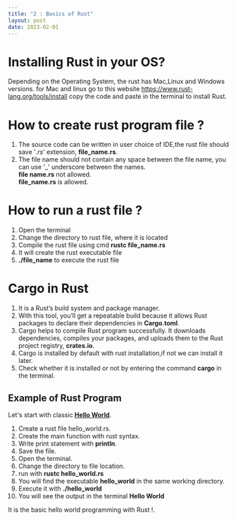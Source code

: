 ```yaml
---
title: "2 : Basics of Rust"
layout: post
date: 2023-02-01
---
```

# Installing Rust in your OS?
Depending on the Operating System, the rust has Mac,Linux and Windows versions.
for Mac and linux go to this website https://www.rust-lang.org/tools/install
copy the code and paste in the terminal to install Rust.

# How to create rust program file ?
1. The source code can be written in user choice of IDE,the rust file should save '*.rs*' extension, **file_name.rs**.
2. The file name should not contain any space between the file name, you can use '_' underscore between the names.
   </br> **file name.rs** not allowed. 
   </br> **file_name.rs** is allowed.

# How to run a rust file ?
1. Open the terminal
2. Change the directory to rust file, where it is located
3. Compile the rust file using cmd **rustc file_name.rs**
4. It will create the rust executable file
5. **./file_name** to execute the rust file

# Cargo in Rust
1. It is a Rust’s build system and package manager.
2. With this tool, you’ll get a repeatable build because it allows Rust packages to declare their dependencies in **Cargo.toml**.
3. Cargo helps to compile Rust program successfully. It downloads dependencies, compiles your packages, and uploads them to the Rust project registry, **crates.io**.
4. Cargo is installed by default with rust installation,if not we can install it later.
5. Check whether it is installed or not by entering the command **cargo** in the terminal.
   
## Example of Rust Program
Let's start with classic **[Hello World](https://github.com/Sathvik-Chowdary-Veerapaneni/Learning-the-RUST/blob/main/Code/hello_world.rs)**.
1. Create a rust file hello_world.rs.
2. Create the main function with rust syntax.
3. Write print statement with **println**. 
4. Save the file.
5. Open the terminal.
6. Change the directory to file location.
7. run with **rustc hello_world.rs**
8. You will find the executable **hello_world** in the same working directory.
9. Execute it with **./hello_world**
10. You will see the output in the terminal **Hello World**


It is the basic hello world programming with Rust !.
